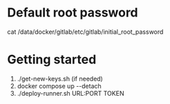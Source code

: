 # Default root password
cat /data/docker/gitlab/etc/gitlab/initial_root_password

# Getting started
1. ./get-new-keys.sh (if needed)
2. docker compose up --detach
3. ./deploy-runner.sh URL:PORT TOKEN 
